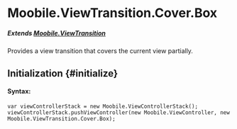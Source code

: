 Moobile.ViewTransition.Cover.Box
================================================================================

##### Extends [Moobile.ViewTransition](../ViewTransition/ViewTransition.md)

<div data-simulator-app="assets/classes/ViewTransition/ViewTransition.Cover.Box.html"></div>

Provides a view transition that covers the current view partially.

Initialization {#initialize}
--------------------------------------------------------------------------------

#### Syntax:

	var viewControllerStack = new Moobile.ViewControllerStack();
	viewControllerStack.pushViewController(new Moobile.ViewController, new Moobile.ViewTransition.Cover.Box);